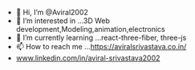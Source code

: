 - 👋 Hi, I’m @Aviral2002
- 👀 I’m interested in ...3D Web development,Modeling,animation,electronics
- 🌱 I’m currently learning ...react-three-fiber, three-js
- 📫 How to reach me ...https://aviralsrivastava.co.in/
- www.linkedin.com/in/aviral-srivastava2002

<!---
Aviral2002/Aviral2002 is a ✨ special ✨ repository because its `README.md` (this file) appears on your GitHub profile.
You can click the Preview link to take a look at your changes.
--->
